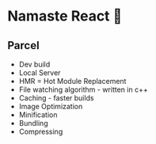 # Namaste React 🚀

## Parcel

- Dev build
- Local Server
- HMR = Hot Module Replacement
- File watching algorithm - written in c++
- Caching - faster builds
- Image Optimization
- Minification
- Bundling
- Compressing
